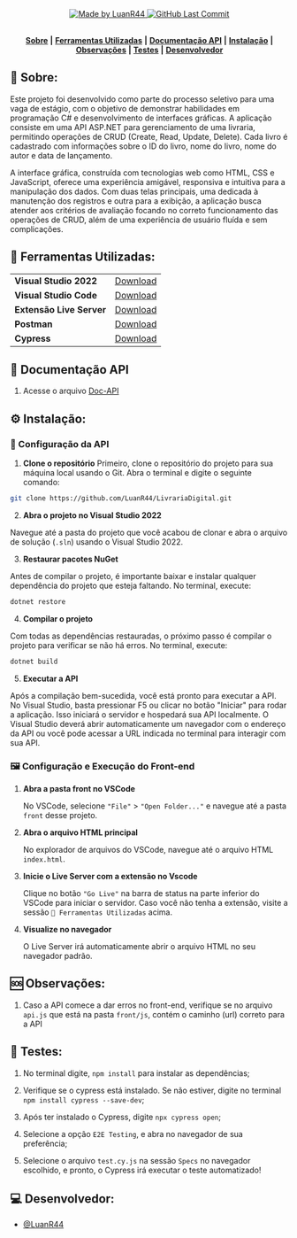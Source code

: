 <div align="center">
   <a href="https://github.com/LuanR44">
      <img alt="Made by LuanR44" src="https://img.shields.io/badge/made%20by-LuanR44-yellow">
   </a>
   <a href="https://github.com/LuanR44/LivrariaDigital/commits/main">
      <img alt="GitHub Last Commit" src="https://img.shields.io/github/last-commit/LuanR44/LivrariaDigital">
   </a>
</div>
</br>
<div align="center">

[**Sobre**](#-sobre) **|**
[**Ferramentas Utilizadas**](#-ferramentas-utilizadas) **|**
[**Documentação API**](#-documentação-api) **|**
[**Instalação**](#%EF%B8%8F-instala%C3%A7%C3%A3o) **|**
[**Observações**](#-observações) **|**
[**Testes**](#-testes) **|**
[**Desenvolvedor**](#-desenvolvedor)

</div>

## 📝 Sobre:
Este projeto foi desenvolvido como parte do processo seletivo para uma vaga de estágio, com o objetivo de demonstrar habilidades em programação C# e desenvolvimento de interfaces gráficas. A aplicação consiste em uma API ASP.NET para gerenciamento de uma livraria, permitindo operações de CRUD (Create, Read, Update, Delete). Cada livro é cadastrado com informações sobre o ID do livro, nome do livro, nome do autor e data de lançamento.

A interface gráfica, construída com tecnologias web como HTML, CSS e JavaScript, oferece uma experiência amigável, responsiva e intuitiva para a manipulação dos dados. Com duas telas principais, uma dedicada à manutenção dos registros e outra para a exibição, a aplicação busca atender aos critérios de avaliação focando no correto funcionamento das operações de CRUD, além de uma experiência de usuário fluída e sem complicações.

## 💾 Ferramentas Utilizadas:
<table>
  <tbody>
    <tr>
      <td style="font-weight: bold">Visual Studio 2022</td>
      <td>
        <a href="https://visualstudio.microsoft.com/pt-br/downloads/" target="_blank">Download</a>
      </td>
    </tr>
    <tr>
      <td style="font-weight: bold">Visual Studio Code</td>
      <td>
        <a href="https://code.visualstudio.com/" target="_blank">Download</a>
      </td>
    </tr>
    <tr>
      <td style="font-weight: bold">Extensão Live Server</td>
      <td>
        <a href="https://marketplace.visualstudio.com/items?itemName=ritwickdey.LiveServer" target="_blank">Download</a>
      </td>
    </tr>
    <tr>
      <td style="font-weight: bold">Postman</td>
      <td>
        <a href="https://www.postman.com/" target="_blank">Download</a>
      </td>
    </tr>
     <tr>
      <td style="font-weight: bold">Cypress</td>
      <td>
        <a href="https://www.cypress.io/" target="_blank">Download</a>
      </td>
    </tr>
  </tbody>
</table>


## 📖 Documentação API

1. Acesse o arquivo <a href="https://github.com/LuanR44/LivrariaDigital/blob/main/API/Doc-API.md" target="_blank">Doc-API</a>


## ⚙️ Instalação:

### 🚧 Configuração da API

1. **Clone o repositório**
Primeiro, clone o repositório do projeto para sua máquina local usando o Git. Abra o terminal e digite o seguinte comando:

```bash
git clone https://github.com/LuanR44/LivrariaDigital.git
```

2. **Abra o projeto no Visual Studio 2022**

Navegue até a pasta do projeto que você acabou de clonar e abra o arquivo de solução (`.sln`) usando o Visual Studio 2022.

3. **Restaurar pacotes NuGet**

Antes de compilar o projeto, é importante baixar e instalar qualquer dependência do projeto que esteja faltando. No terminal, execute:

```bash
dotnet restore
```

4. **Compilar o projeto**

Com todas as dependências restauradas, o próximo passo é compilar o projeto para verificar se não há erros. No terminal, execute:

```bash
dotnet build
```

5. **Executar a API**

Após a compilação bem-sucedida, você está pronto para executar a API. No Visual Studio, basta pressionar F5 ou clicar no botão "Iniciar" para rodar a aplicação. Isso iniciará o servidor e hospedará sua API localmente. O Visual Studio deverá abrir automaticamente um navegador com o endereço da API ou você pode acessar a URL indicada no terminal para interagir com sua API.


### 🖼️ Configuração e Execução do Front-end


1. **Abra a pasta front no VSCode**

   No VSCode, selecione `"File"` > `"Open Folder..."` e navegue até a pasta `front` desse projeto.

2. **Abra o arquivo HTML principal**

   No explorador de arquivos do VSCode, navegue até o arquivo HTML `index.html`.

3. **Inicie o Live Server com a extensão no Vscode**

   Clique no botão `"Go Live"` na barra de status na parte inferior do VSCode para iniciar o servidor. Caso você não tenha a extensão, visite a sessão `💾 Ferramentas Utilizadas` acima.

4. **Visualize no navegador**

   O Live Server irá automaticamente abrir o arquivo HTML no seu navegador padrão.


## 🆘 Observações:

1. Caso a API comece a dar erros no front-end, verifique se no arquivo `api.js` que está na pasta `front/js`, contém o caminho (url) correto para a API


## 🤖 Testes:

1. No terminal digite, `npm install` para instalar as dependências;

2. Verifique se o cypress está instalado. Se não estiver, digite no terminal `npm install cypress --save-dev`;

3. Após ter instalado o Cypress, digite `npx cypress open`;

4. Selecione a opção `E2E Testing`, e abra no navegador de sua preferência;

5. Selecione o arquivo `test.cy.js` na sessão `Specs` no navegador escolhido, e pronto, o Cypress irá executar o teste automatizado!

## 💻 Desenvolvedor:

- [@LuanR44](https://github.com/LuanR44)
